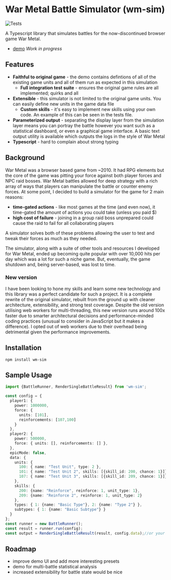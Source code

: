 
# War Metal Battle Simulator (wm-sim) 

![Tests](https://github.com/jlh752/wm-sim/actions/workflows/tests.yml/badge.svg)

A Typescript library that simulates battles for the now-discontinued browser game War Metal.

* [demo](http://jlh752.github.io/wm-sim) _Work in progress_

## Features

*  **Faithful to original game** - the demo contains defintions of all of the existing game units and all of them run as expected in this simulation
    *  **Full integration test suite** - ensures the original game rules are all implemented; quirks and all
*  **Extensible** - this simulator is not limited to the original game units. You can easily define new units in the game data file
    *  **Custom skills** - it's easy to implement new skills using your own code. An example of this can be seen in the tests file.
*  **Parameterized output** - separating the display layer from the simulation layer means you can portray the battle however you want such as a statistical dashboard, or even a graphical game interface. A basic text output utility is available which outputs the logs in the style of War Metal
*  **Typescript** - hard to complain about strong typing

## Background

War Metal was a browser based game from ~2010. It had RPG elements but the core of the game was pitting your force against both player forces and NPC raid bosses. War Metal battles allowed for deep strategy with a rich array of ways that players can manipulate the battle or counter enemy forces. At some point, I decided to build a simulator for the game for 2 main reasons:
*  **time-gated actions** - like most games at the time (and even now), it time-gated the amount of actions you could take (unless you paid $)
*  **high cost of failure** - joining in a group raid boss unprepared could cause the raid to fail for all collaborating players

A simulator solves both of these problems allowing the user to test and tweak their forces as much as they needed.

The simulator, along with a suite of other tools and resources I developed for War Metal, ended up becoming quite popular with over 10,000 hits per day which was a lot for such a niche game. But, eventually, the game shutdown and, being server-based, was lost to time.

### New version

I have been looking to hone my skills and learn some new technology and this library was a perfect candidate for such a project. It is a complete rewrite of the original simulator, rebuilt from the ground up with cleaner architecture, extensibility, and strong test coverage. Despite the old version utilising web workers for multi-threading, this new version runs around 100x faster due to smarter architectural decisions and performance-minded coding practices (unusual to consider in JavaScript but it makes a difference). I opted out of web workers due to their overhead being detrimental given the performance improvements.

## Installation

```
npm install wm-sim
```

## Sample Usage

```ts
import {BattleRunner, RenderSingleBattleResult} from 'wm-sim';

const config = {
  player1: {
    power: 1000000,
    force: {
      units: [101],
      reinforcements: [107,100]
    }
  },
  player2: {
    power: 500000,
    force: { units: [], reinforcements: [] },
  },
  epicMode: false,
  data: {
    units: {
      100: { name: "Test Unit", type: 2 },
      101: { name: "Test Unit 2", skills: [{skill_id: 200, chance: 1}]},
      107: { name: "Test Unit 3", skills: [{skill_id: 209, chance: 1}]}
    },
    skills: {
      200: {name: "Reinforce", reinforce: 1, unit_type: 1},
      209: {name: "Reinforce 2", reinforce: 1, unit_type: 2}
    },
    types: { 1: {name: "Basic Type"}, 2: {name: "Type 2"} },
    subtypes: { 1: {name: "Basic Subtype"} }
  }
};
const runner = new BattleRunner();
const result = runner.run(config);
const output = RenderSingleBattleResult(result, config.data);//or your own method
```

## Roadmap

* improve demo UI and add more interesting presets
* demo for multi-battle statistical analysis
* increased extensibility for battle state would be nice

